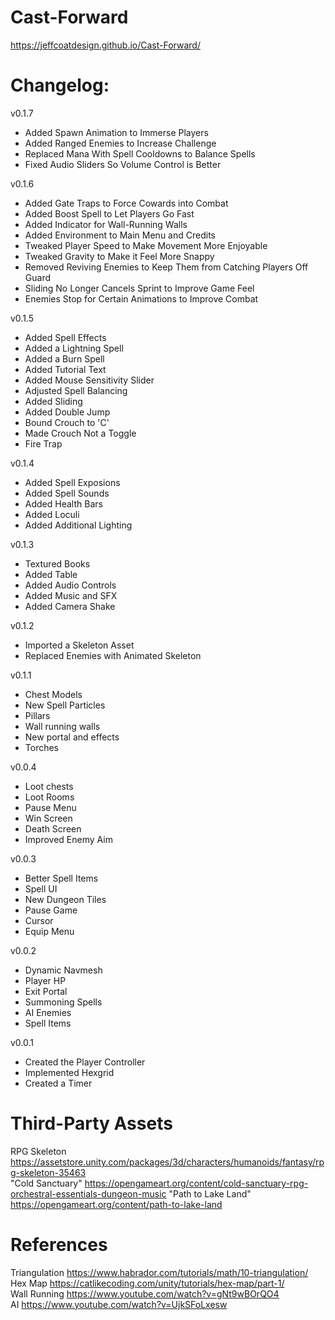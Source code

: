 # Cast-Forward
https://jeffcoatdesign.github.io/Cast-Forward/
# Changelog:

v0.1.7
+ Added Spawn Animation to Immerse Players
+ Added Ranged Enemies to Increase Challenge
+ Replaced Mana With Spell Cooldowns to Balance Spells
+ Fixed Audio Sliders So Volume Control is Better
  
v0.1.6
+ Added Gate Traps to Force Cowards into Combat
+ Added Boost Spell to Let Players Go Fast
+ Added Indicator for Wall-Running Walls
+ Added Environment to Main Menu and Credits
+ Tweaked Player Speed to Make Movement More Enjoyable
+ Tweaked Gravity to Make it Feel More Snappy
+ Removed Reviving Enemies to Keep Them from Catching Players Off Guard
+ Sliding No Longer Cancels Sprint to Improve Game Feel
+ Enemies Stop for Certain Animations to Improve Combat  

v0.1.5  
+ Added Spell Effects
+ Added a Lightning Spell
+ Added a Burn Spell
+ Added Tutorial Text
+ Added Mouse Sensitivity Slider
+ Adjusted Spell Balancing
+ Added Sliding
+ Added Double Jump
+ Bound Crouch to 'C'
+ Made Crouch Not a Toggle
+ Fire Trap  
  
v0.1.4  
+ Added Spell Exposions
+ Added Spell Sounds
+ Added Health Bars
+ Added Loculi
+ Added Additional Lighting
  
v0.1.3  
+ Textured Books
+ Added Table
+ Added Audio Controls
+ Added Music and SFX
+ Added Camera Shake  
  
v0.1.2  
+ Imported a Skeleton Asset
+ Replaced Enemies with Animated Skeleton  


v0.1.1  
+ Chest Models
+ New Spell Particles
+ Pillars
+ Wall running walls
+ New portal and effects
+ Torches  


v0.0.4  
+ Loot chests
+ Loot Rooms
+ Pause Menu
+ Win Screen
+ Death Screen
+ Improved Enemy Aim


v0.0.3  
+ Better Spell Items
+ Spell UI
+ New Dungeon Tiles
+ Pause Game
+ Cursor
+ Equip Menu


v0.0.2  
+ Dynamic Navmesh
+ Player HP
+ Exit Portal
+ Summoning Spells
+ AI Enemies
+ Spell Items


v0.0.1  
+ Created the Player Controller
+ Implemented Hexgrid
+ Created a Timer

# Third-Party Assets
RPG Skeleton  
https://assetstore.unity.com/packages/3d/characters/humanoids/fantasy/rpg-skeleton-35463  
"Cold Sanctuary"
https://opengameart.org/content/cold-sanctuary-rpg-orchestral-essentials-dungeon-music
"Path to Lake Land"
https://opengameart.org/content/path-to-lake-land


# References
Triangulation
https://www.habrador.com/tutorials/math/10-triangulation/  
Hex Map
https://catlikecoding.com/unity/tutorials/hex-map/part-1/  
Wall Running
https://www.youtube.com/watch?v=gNt9wBOrQO4  
AI
https://www.youtube.com/watch?v=UjkSFoLxesw  
